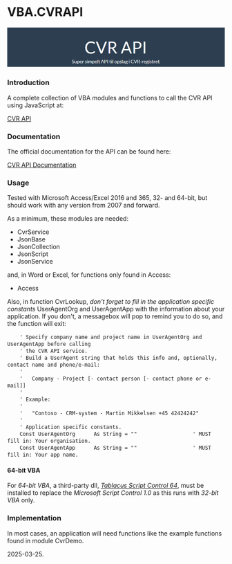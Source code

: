 # VBA.CVRAPI #
![General](https://raw.githubusercontent.com/CactusData/VBA.CVRAPI/master/images/cvrapi.png)

### Introduction ###
A complete collection of VBA modules and functions to call the CVR API using JavaScript at:

   [CVR API](http://cvrapi.dk)
      
### Documentation ###
The official documentation for the API can be found here:

   [CVR API Documentation](http://cvrapi.dk/documentation)

### Usage ###
Tested with Microsoft Access/Excel 2016 and 365, 32- and 64-bit, but should work with any version from 2007 and forward.

As a minimum, these modules are needed:

*    CvrService 
*    JsonBase
*    JsonCollection 
*    JsonScript 
*    JsonService
   
and, in Word or Excel, for functions only found in Access:

*    Access

Also, in function CvrLookup, *don't forget to fill in the application specific constants* UserAgentOrg and UserAgentApp with the information about your application. If you don't, a messagebox will pop to remind you to do so, and the function will exit:

```
    ' Specify company name and project name in UserAgentOrg and UserAgentApp before calling
    ' the CVR API service.
    ' Build a UserAgent string that holds this info and, optionally, contact name and phone/e-mail:
    '
    '   Company - Project [- contact person [- contact phone or e-mail]]
    '
    ' Example:
    '
    '   "Contoso - CRM-system - Martin Mikkelsen +45 42424242"
    '
    ' Application specific constants.
    Const UserAgentOrg      As String = ""                  ' MUST fill in: Your organisation.
    Const UserAgentApp      As String = ""                  ' MUST fill in: Your app name.
```

#### 64-bit VBA ####
For *64-bit VBA*, a third-party dll, [*Tablacus Script Control 64*](https://tablacus.github.io/scriptcontrol_en.html), must be installed to replace the *Microsoft Script Control 1.0* as this runs with *32-bit VBA* only.


### Implementation ###
In most cases, an application will need functions like the example functions found in module CvrDemo.

2025-03-25.
